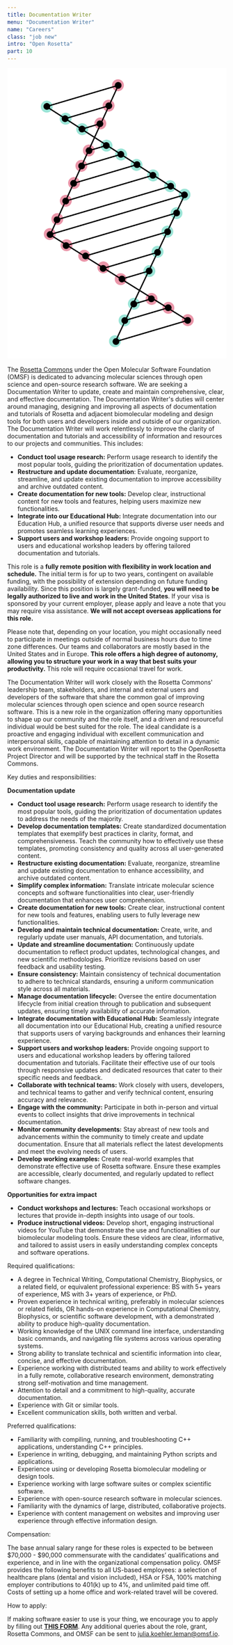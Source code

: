 ```yaml
---
title: Documentation Writer
menu: "Documentation Writer"
name: "Careers"
class: "job new"
intro: "Open Rosetta"
part: 10
---
```


![Job board](/images/job.svg)

The [Rosetta Commons](https://www.rosettacommons.org/) under the Open Molecular Software Foundation (OMSF) is dedicated to advancing molecular sciences through open science and open-source research software. We are seeking a Documentation Writer to update, create and maintain comprehensive, clear, and effective documentation. The Documentation Writer's duties will center around managing, designing and improving all aspects of documentation and tutorials of Rosetta and adjacent biomolecular modeling and design tools for both users and developers inside and outside of our organization. The Documentation Writer will work relentlessly to improve the clarity of documentation and tutorials and accessibility of information and resources to our projects and communities. This includes:

* **Conduct tool usage research:** Perform usage research to identify the most popular tools, guiding the prioritization of documentation updates.  
* **Restructure and update documentation**: Evaluate, reorganize, streamline, and update existing documentation to improve accessibility and archive outdated content.   
* **Create documentation for new tools:** Develop clear, instructional content for new tools and features, helping users maximize new functionalities.  
* **Integrate into our Educational Hub:** Integrate documentation into our Education Hub, a unified resource that supports diverse user needs and promotes seamless learning experiences.  
* **Support users and workshop leaders:** Provide ongoing support to users and educational workshop leaders by offering tailored documentation and tutorials. 

This role is a **fully remote position with flexibility in work location and schedule.** The initial term is for up to two years, contingent on available funding, with the possibility of extension depending on future funding availability. Since this position is largely grant-funded, **you will need to be legally authorized to live and work in the United States**. If your visa is sponsored by your current employer, please apply and leave a note that you may require visa assistance. **We will not accept overseas applications for this role.**

Please note that, depending on your location, you might occasionally need to participate in meetings outside of normal business hours due to time zone differences. Our teams and collaborators are mostly based in the United States and in Europe. **This role offers a high degree of autonomy, allowing you to structure your work in a way that best suits your productivity.** This role will require occasional travel for work.

The Documentation Writer will work closely with the Rosetta Commons' leadership team, stakeholders, and internal and external users and developers of the software that share the common goal of improving molecular sciences through open science and open source research software. This is a new role in the organization offering many opportunities to shape up our community and the role itself, and a driven and resourceful individual would be best suited for the role. The ideal candidate is a proactive and engaging individual with excellent communication and interpersonal skills, capable of maintaining attention to detail in a dynamic work environment. The Documentation Writer will report to the OpenRosetta Project Director and will be supported by the technical staff in the Rosetta Commons. 

Key duties and responsibilities:

**Documentation update**

* **Conduct tool usage research:** Perform usage research to identify the most popular tools, guiding the prioritization of documentation updates to address the needs of the majority.  
* **Develop documentation templates:** Create standardized documentation templates that exemplify best practices in clarity, format, and comprehensiveness. Teach the community how to effectively use these templates, promoting consistency and quality across all user-generated content.  
* **Restructure existing documentation:** Evaluate, reorganize, streamline and update existing documentation to enhance accessibility, and archive outdated content.   
* **Simplify complex information:** Translate intricate molecular science concepts and software functionalities into clear, user-friendly documentation that enhances user comprehension.  
* **Create documentation for new tools:** Create clear, instructional content for new tools and features, enabling users to fully leverage new functionalities.  
* **Develop and maintain technical documentation:** Create, write, and regularly update user manuals, API documentation, and tutorials.  
* **Update and streamline documentation:** Continuously update documentation to reflect product updates, technological changes, and new scientific methodologies. Prioritize revisions based on user feedback and usability testing.  
* **Ensure consistency:** Maintain consistency of technical documentation to adhere to technical standards, ensuring a uniform communication style across all materials.  
* **Manage documentation lifecycle:** Oversee the entire documentation lifecycle from initial creation through to publication and subsequent updates, ensuring timely availability of accurate information.  
* **Integrate documentation with Educational Hub:** Seamlessly integrate all documentation into our Educational Hub, creating a unified resource that supports users of varying backgrounds and enhances their learning experience.  
* **Support users and workshop leaders:** Provide ongoing support to users and educational workshop leaders by offering tailored documentation and tutorials. Facilitate their effective use of our tools through responsive updates and dedicated resources that cater to their specific needs and feedback.  
* **Collaborate with technical teams:** Work closely with users, developers, and technical teams to gather and verify technical content, ensuring accuracy and relevance.  
* **Engage with the community:** Participate in both in-person and virtual events to collect insights that drive improvements in technical documentation.  
* **Monitor community developments:** Stay abreast of new tools and advancements within the community to timely create and update documentation. Ensure that all materials reflect the latest developments and meet the evolving needs of users.  
* **Develop working examples:** Create real-world examples that demonstrate effective use of Rosetta software. Ensure these examples are accessible, clearly documented, and regularly updated to reflect software changes.

**Opportunities for extra impact**

* **Conduct workshops and lectures:** Teach occasional workshops or lectures that provide in-depth insights into usage of our tools.   
* **Produce instructional videos:** Develop short, engaging instructional videos for YouTube that demonstrate the use and functionalities of our biomolecular modeling tools. Ensure these videos are clear, informative, and tailored to assist users in easily understanding complex concepts and software operations.

Required qualifications:

* A degree in Technical Writing, Computational Chemistry, Biophysics, or a related field, or equivalent professional experience: BS with 5+ years of experience, MS with 3+ years of experience, or PhD.  
* Proven experience in technical writing, preferably in molecular sciences or related fields, OR hands-on experience in Computational Chemistry, Biophysics, or scientific software development, with a demonstrated ability to produce high-quality documentation.  
* Working knowledge of the UNIX command line interface, understanding basic commands, and navigating file systems across various operating systems.  
* Strong ability to translate technical and scientific information into clear, concise, and effective documentation.  
* Experience working with distributed teams and ability to work effectively in a fully remote, collaborative research environment, demonstrating strong self-motivation and time management.  
* Attention to detail and a commitment to high-quality, accurate documentation.  
* Experience with Git or similar tools.  
* Excellent communication skills, both written and verbal.

Preferred qualifications:

* Familiarity with compiling, running, and troubleshooting C++ applications, understanding C++ principles.   
* Experience in writing, debugging, and maintaining Python scripts and applications.   
* Experience using or developing Rosetta biomolecular modeling or design tools.  
* Experience working with large software suites or complex scientific software.  
* Experience with open-source research software in molecular sciences.  
* Familiarity with the dynamics of large, distributed, collaborative projects.  
* Experience with content management on websites and improving user experience through effective information design.

Compensation:

The base annual salary range for these roles is expected to be between $70,000 \- $90,000 commensurate with the candidates’ qualifications and experience, and in line with the organizational compensation policy. OMSF provides the following benefits to all US-based employees: a selection of healthcare plans (dental and vision included), HSA or FSA, 100% matching employer contributions to 401(k) up to 4%, and unlimited paid time off. Costs of setting up a home office and work-related travel will be covered.

How to apply:

If making software easier to use is your thing, we encourage you to apply by filling out [**THIS FORM**](https://forms.gle/FWnTB4UUz6xidtmU9). Any additional queries about the role, grant, Rosetta Commons, and OMSF can be sent to julia.koehler.leman@omsf.io. 
